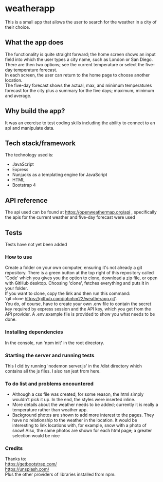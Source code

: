 # weatherapp  
This is a small app that allows the user to search for the weather in a city of their choice.  

## What the app does
The functionality is quite straight forward; the home screen shows an input field into which the user types a city name, such as London or San Diego.  
There are then two options; see the current temperature or select the five-day temperature forecast.  
In each screen, the user can return to the home page to choose another location.  
The five-day forecast shows the actual, max, and minimum temperatures forecast for the city plus a summary for the five days; maximum, minimum and average.

## Why build the app?  
It was an exercise to test coding skills including the ability to connect to an api and manipulate data.

## Tech stack/framework  
The technology used is:
* JavaScript
* Express
* Nunjucks as a templating engine for JavaScript
* HTML
* Bootstrap 4

## API reference  
The api used can be found at https://openweathermap.org/api , specifically the apis for the current weather and five-day forecast were used  

## Tests  
Tests have not yet been added

### How to use  
Create a folder on your own computer, ensuring it's not already a git repository. There is a green button at the top right of this repository called 'Code' which you gives you the option to clone, download a zip file, or open with GitHub desktop. Choosing 'clone', fetches everything and puts it in your folder.  
If you want to clone, copy the link and then run this command:  
'git clone  https://github.com/johnhm22/weatherapp.git'.  
You do, of course, have to create your own .env file to contain the secret key required by express session and the API key, which you get from the API provider. A .env.example file is provided to show you what needs to be done.

### Installing dependencies
In the console, run 'npm init' in the root directory.

### Starting the server and running tests
This I did by running 'nodemon server.js' in the /dist directory which contains all the js files. I also ran jest from here.

### To do list and problems encountered  
* Although a css file was created, for some reason, the html simply wouldn't pick it up. In the end, the styles were inserted inline.  
* More details about the weather needs to be added; currently it is really a temperature rather than weather app.  
* Background photos are shown to add more interest to the pages. They have no relationship to the weather in the location. It would be interesting to link locations with, for example, snow with a photo of snow!  Also, the same photos are shown for each html page; a greater selection would be nice

### Credits
Thanks to:  
https://getbootstrap.com/  
https://unsplash.com/  
Plus the other providers of libraries installed from npm.
